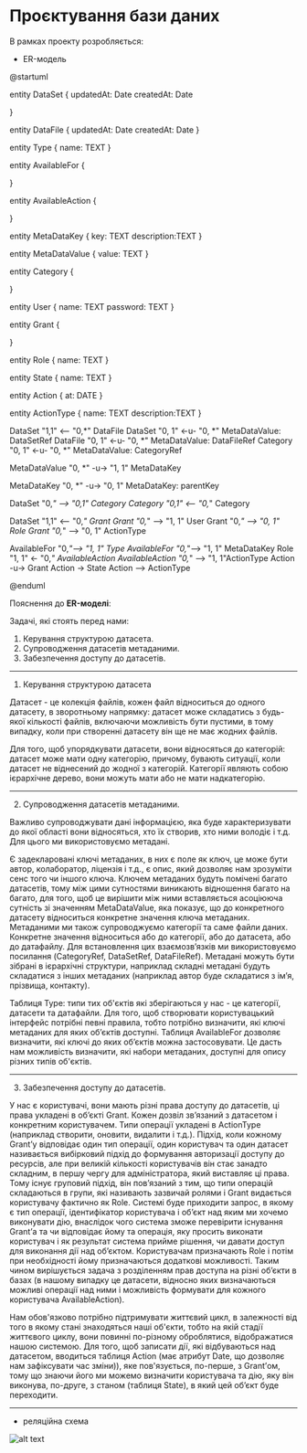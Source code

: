 # Проєктування бази даних

В рамках проекту розробляється: 

- ER-модель

@startuml

entity DataSet {
    updatedAt: Date
    createdAt: Date
  
  }
  
  entity DataFile {
    updatedAt: Date
    createdAt: Date
  }
  
  entity Type {
    name: TEXT
  }
  
  entity AvailableFor {

  }
  
  entity AvailableAction {

  }
  

  entity MetaDataKey {
    key: TEXT
    description:TEXT
  }

  entity MetaDataValue {
    value: TEXT
  }

  entity Category {
    
  }
  
  
  
  entity User {
    name: TEXT
    password: TEXT
  }
  
  entity Grant {

  }

  entity Role {
    name: TEXT
  }

  entity State {
    name: TEXT
  }
  
  entity Action {
    at: DATE
  }
  
  entity ActionType {
    name: TEXT
    description:TEXT
  }

  DataSet "1,1" <-- "0,*" DataFile
  DataSet "0, 1" <-u- "0, *" MetaDataValue: DataSetRef
  DataFile "0, 1" <-u- "0, *" MetaDataValue: DataFileRef
  Category "0, 1" <-u- "0, *" MetaDataValue: CategoryRef
 
  MetaDataValue "0, *" -u-> "1, 1" MetaDataKey
  
  MetaDataKey "0, *" -u-> "0, 1" MetaDataKey: parentKey
  
  DataSet "0,*" --> "0,1" Category
  Category "0,1" <-- "0,*" Category
  
  DataSet "1,1" <-- "0,*" Grant
  Grant "0,*" --> "1, 1" User 
  Grant "0,*" --> "0, 1" Role
  Grant "0,*" --> "0, 1" ActionType
  
  AvailableFor "0,*"--> "1, 1" Type
  AvailableFor "0,*"--> "1, 1" MetaDataKey
  Role "1, 1" <- "0,*" AvailableAction
  AvailableAction "0,*" --> "1, 1"ActionType
  Action -u-> Grant
  Action -> State
  Action --> ActionType
  
@enduml

Пояснення до **ER-моделі**:

Задачі, які стоять перед нами:
1. Керування структурою датасета.
2. Супроводження датасетів метаданими.
3. Забезпечення доступу до датасетів.
---
1. Керування структурою датасета

Датасет - це колекція файлів, кожен файл відноситься до одного датасету, в зворотньому напрямку: датасет може складатись з будь-якої кількості файлів, включаючи можливість бути пустими, в тому випадку, коли при створенні датасету він ще не має жодних файлів.

Для того, щоб упорядкувати датасети, вони відносяться до категорій: датасет може мати одну категорію, причому, бувають ситуації, коли датасет не віднесений до жодної з категорій. Категорії являють собою ієрархічне дерево, вони  можуть мати або не мати надкатегорію.
 
---

2. Супроводження датасетів метаданими.

Важливо супроводжувати дані інформацією, яка буде характеризувати до якої області вони відносяться, хто їх створив, хто ними володіє і т.д. Для цього ми використовуємо метадані.

Є задекларовані  ключі метаданих, в них є поле як ключ, це може бути автор, колаборатор, ліцензія і т.д., є опис, який дозволяє нам зрозуміти сенс того чи іншого ключа. Ключем метаданих будуть помічені багато датасетів, тому між цими сутностями виникають відношення багато на багато, для того, щоб це вирішити між ними вставляється асоціююча сутність зі значенням MetaDataValue, яка показує, що до конкретного датасету відноситься конкретне значення ключа метаданих. 
Метаданими ми також супроводжуємо категорії та саме файли даних. Конкретне значення відноситься або до категорії, або до датасета, або до датафайлу. Для встановлення цих взаємозв’язків ми використовуємо посилання (CategoryRef, DataSetRef, DataFileRef).
Метадані можуть бути зібрані в ієрархічні структури, наприклад складні метадані будуть складатися з інших метаданих (наприклад автор буде складатися з ім’я, прізвища, контакту).

Таблиця Type: типи тих об'єктів які зберігаються у нас - це категорії, датасети та датафайли. Для того, щоб створювати користувацький інтерфейс потрібні певні правила, тобто потрібно визначити, які ключі метаданих для яких об’єктів доступні. Таблиця AvailableFor дозволяє визначити, які ключі до яких об’єктів можна застосовувати. Це дасть нам можливість визначити, які набори метаданих, доступні для опису різних типів об'єктів.

---

3.	Забезпечення доступу до датасетів.

У нас є користувачі, вони мають різні права доступу до датасетів, ці права укладені в об’єкті Grant. Кожен дозвіл зв’язаний з датасетом і конкретним користувачем. Типи операції укладені в ActionType (наприклад створити, оновити, видалити і т.д.). Підхід, коли кожному Grant’у відповідає один тип операції, один користувач та один датасет називається вибірковий підхід до формування авторизації доступу до ресурсів, але при великій кількості користувачів він стає занадто складним, в першу чергу для адміністратора, який виставляє ці права. Тому існує груповий підхід, він пов’язаний з тим, що типи операцій складаються в групи, які називають зазвичай ролями і Grant видається користувачу фактично як Role. Системі буде приходити запрос, в якому є тип операції, ідентифікатор користувача і об’єкт над яким ми хочемо виконувати дію, внаслідок чого система зможе перевірити існування Grant’а та чи відповідає йому та операція, яку просить виконати користувач і як результат система прийме рішення, чи давати доступ для виконання дії над об’єктом. Користувачам призначають Role і потім при необхідності йому призначаються додаткові можливості. Таким чином вирішується задача з розділенням прав доступа на різні об’єкти в базах (в нашому випадку це датасети, відносно яких визначаються можливі операції над ними і можливість формувати для кожного користувача AvailableAction).

Нам обов'язково потрібно підтримувати життєвий цикл, в залежності від того в якому стані знаходяться наші об'єкти, тобто на якій стадії життєвого циклу, вони повинні по-різному оброблятися, відображатися  нашою системою. Для того, щоб записати дії, які відбуваються над датасетом, вводиться таблиця Action (має атрибут Date, що дозволяє нам зафіксувати час зміни)), яке пов'язується, по-перше, з Grant’ом, тому що знаючи його ми можемо визначити користувача та дію, яку він виконува, по-друге, з станом (таблиця State), в який цей об’єкт буде переходити.

---

- реляційна схема

![alt text](https://github.com/KhrapkoVasyl/open-data-manage-system/tree/master/src/img/SQL_shceme.png)